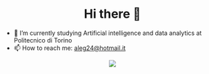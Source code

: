 
<div align="center">
  <h1>Hi there 👋</h1>
</div>

 - 🌱 I’m currently studying Artificial intelligence and data analytics at Politecnico di Torino
 - 📫 How to reach me: aleg24@hotmail.it

<p align="center">
  <a href="https://skillicons.dev">
    <img src="https://skillicons.dev/icons?i=git,java,rust,c,js,nodejs,bootstrap,postman,vscode,idea,eclipse,figma,mongodb,py,sqlite,threejs " />
  </a>
</p>




 
<!--
**Alegelx24/alegelx24** is a ✨ _special_ ✨ repository because its `README.md` (this file) appears on your GitHub profile.

Here are some ideas to get you started:

- 🔭 I’m currently working on ...
- 🌱 I’m currently learning ...
- 👯 I’m looking to collaborate on ...
- 🤔 I’m looking for help with ...
- 💬 Ask me about ...
- 📫 How to reach me: aleg24@hotmail.it
- 😄 Pronouns: ...
- ⚡ Fun fact: ...
-->
